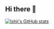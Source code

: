 ## Hi there 👋

[![Ishii's GitHub stats](https://github-readme-stats.vercel.app/api?username=IshiiRian)](https://github.com/anuraghazra/github-readme-stats)

<!--
**IshiiRian/IshiiRian** is a ✨ _special_ ✨ repository because its `README.md` (this file) appears on your GitHub profile.

Here are some ideas to get you started:

- 🔭 I’m currently working on ...
- 🌱 I’m currently learning ...
- 👯 I’m looking to collaborate on ...
- 🤔 I’m looking for help with ...
- 💬 Ask me about ...
- 📫 How to reach me: ...
- 😄 Pronouns: ...
- ⚡ Fun fact: ...
-->
